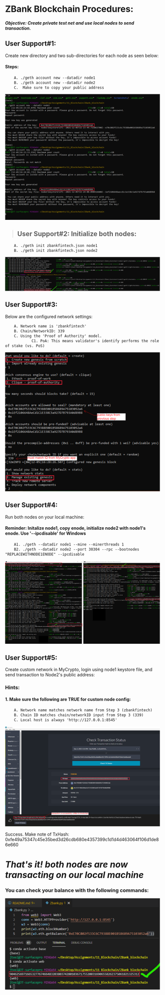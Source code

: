 # ZBank Blockchain Procedures:
##### ***Objective: Create private test net and use local nodes to send transaction.***

## User Support#1: 
Create new directory and two sub-directories for each node as seen below:

#### Steps:
        A. ./geth account new --datadir node1
        B. ./geth account new --datadir node2
        C.  Make sure to copy your public address

![bc](Screenshots/create_nodes.png)



>## User Support#2: Initialize both nodes:
        A. ./geth init zbankfintech.json node1
        B. ./geth init zbankfintech.json node2
        
![bc](Screenshots/initialize_nodes.png)





## User Support#3: 
Below are the configured network settings:

        A. Network name is 'zbankfintech'
        B. Chain/NetworkID: 339
        C. Using the 'Proof of Authority' model. 
                C1. PoA: This means validator's identify performs the role of stake (vs. PoS)

![bc](Screenshots/network_config.png)


## User Support#4: 
Run both nodes on your local machine:

####  **Reminder: Initalize node1, copy enode, initialize node2 with node1's enode. Use '--ipcdisable' for Windows**

        A1. ./geth --datadir node1 --mine --minerthreads 1
        B2. ./geth --datadir node2 --port 30304 --rpc --bootnodes "REPLACEWITHNODE1ENODE" --ipcdisable

![bc](Screenshots/run_nodes.png)


## User Support#5: 
Create custom network in MyCrypto, login using node1 keystore file, and send transaction to Node2's public address:

### Hints:
#### 1. Make sure the following are TRUE for custom node config:
        A. Network name matches network name from Step 3 (zbankfintech)
        B. Chain ID matches chain/networkID input from Step 3 (339)
        C. Local host is always 'http://127.0.0.1:8545'

![bc](Screenshots/payment_verification.png)

Success. Make note of TxHash: 
0xfe49a75347c45e35bed3d26cdb680e4357399c1d1d4d463064f106d1de86e660


# ***That's it! both nodes are now transacting on our local machine***

### You can check your balance with the following commands:

![bc](Screenshots/check_balance.png)